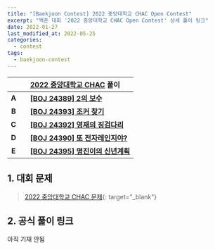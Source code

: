 ```yaml
---
title: "[Baekjoon Contest] 2022 중앙대학교 CHAC Open Contest"
excerpt: "백준 대회 '2022 중앙대학교 CHAC Open Contest' 상세 풀이 링크"
date: 2022-01-27
last_modified_at: 2022-05-25
categories:
  - contest
tags:
  - baekjoon-contest
---
```


|||[2022 중앙대학교 CHAC](https://burningfalls.github.io/contest/chac2022-baekjoon-contest) 풀이|
|:---:|:---:|:---|
|**A**||**[[BOJ 24389] 2의 보수](https://burningfalls.github.io/algorithm/boj-24389/)**|
|**B**||**[[BOJ 24393] 조커 찾기](https://burningfalls.github.io/algorithm/boj-24393/)**|
|**C**||**[[BOJ 24392] 영재의 징검다리](https://burningfalls.github.io/algorithm/boj-24392/)**|
|**D**||**[[BOJ 24390] 또 전자레인지야?](https://burningfalls.github.io/algorithm/boj-24390/)**|
|**E**||**[[BOJ 24395] 명진이의 신년계획](https://burningfalls.github.io/algorithm/boj-24395/)**|

## 1. 대회 문제

> [2022 중앙대학교 CHAC 문제](https://www.acmicpc.net/category/detail/3016){: target="_blank"}

## 2. 공식 풀이 링크

아직 기재 안됨